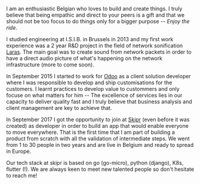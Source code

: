 I am an enthusiastic Belgian who loves to build and create things. I truly believe that being empathic and direct to your peers is a gift and that we should not be too focus to do things only for a bigger purpose -- *Enjoy the ride*.

I studied engineering at I.S.I.B. in Brussels in 2013 and my first work experience was a 2 year R&D project in the field of network sonification [Laras](http://laras.be). The main goal was to create sound from network packets in order to have a direct audio picture of what's happening on the network infrastructure (more to come soon).


In September 2015 I started to work for [Odoo](https://odoo.com) as a client solution developer where I was responsible to develop and ship customisations for the customers. I learnt practices to develop value to custommers and only focuse on what matters for him -- The excellence of services lies in our capacity to deliver quality fast and I truly believe that business analysis and client management are key to achieve that.


In September 2017 I got the opportunity to join at [Skipr](https://skipr.co) (even before it was created) as developer in order to build an app that would enable everyone to move everywhere. That is the first time that I am part of building a product from scratch with all the validation of intermediate steps. We went from 1 to 30 people in two years and are live in Belgium and ready to spread in Europe.


Our tech stack at skipr is based on go (go-micro), python (django), K8s, flutter (!). We are always keen to meet new talented people so don't hesitate to reach me!

